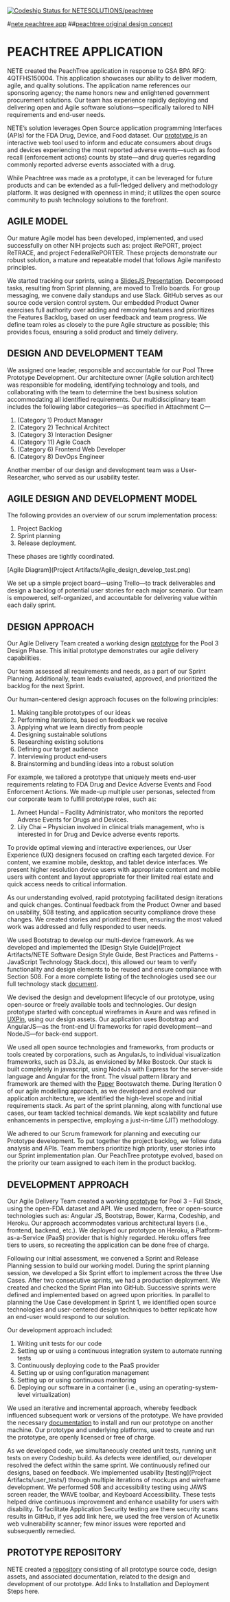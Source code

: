 [ ![Codeship Status for NETESOLUTIONS/peachtree](https://codeship.com/projects/6684a180-fc10-0132-ef4e-46c0998097e0/status?branch=master)](https://codeship.com/projects/87386)

#[nete peachtree app](http://nete-peachtree.herokuapp.com)
##[peachtree original design concept](https://live.uxpin.com/b520be96922e9c950998a741bd5d3778ae7df860#/pages/24273706)

# PEACHTREE APPLICATION

NETE created the PeachTree application in response to GSA BPA RFQ: 4QTFHS150004. This application showcases our ability to deliver modern, agile, and quality solutions. The application name references our sponsoring agency; the name honors new and enlightened government procurement solutions. Our team has experience rapidly deploying and delivering open and Agile software solutions—specifically tailored to NIH requirements and end-user needs.

NETE’s solution leverages Open Source application programming Interfaces (APIs) for the FDA Drug, Device, and Food dataset.  Our [prototype ](http://nete-peachtree.herokuapp.com)is an interactive web tool used to inform and educate consumers about drugs and devices experiencing the most reported adverse events—such as food recall (enforcement actions) counts by state—and drug queries regarding commonly reported adverse events associated with a drug.

While Peachtree was made as a prototype, it can be leveraged for future products and can be extended as a full-fledged delivery and methodology platform. It was designed with openness in mind; it utilizes the open source community to push technology solutions to the forefront.

## AGILE MODEL

Our mature Agile model has been developed, implemented, and used successfully on other NIH projects such as: project iRePORT, project ReTRACE, and project FederalRePORTER. These projects demonstrate our robust solution, a mature and repeatable model that follows Agile manifesto principles.

We started tracking our sprints, using a [SlidesJS Presentation](http://slides.com/mikedklein/deck). Decomposed tasks, resulting from Sprint planning, are moved to Trello boards. For group messaging, we convene daily standups and use Slack. GitHub serves as our source code version control system. Our embedded Product Owner exercises full authority over adding and removing features and prioritizes the Features Backlog, based on user feedback and team progress. We define team roles as closely to the pure Agile structure as possible; this provides focus, ensuring a solid product and timely delivery.

## DESIGN AND DEVELOPMENT TEAM

We assigned one leader, responsible and accountable for our Pool Three Prototype Development. Our architecture owner (Agile solution architect) was responsible for modeling, identifying technology and tools, and collaborating with the team to determine the best business solution accommodating all identified requirements. Our multidisciplinary team includes the following labor categories—as specified in Attachment C—

1. (Category 1) Product Manager
2. (Category 2) Technical Architect
3. (Category 3) Interaction Designer
4. (Category 11) Agile Coach
5. (Category 6) Frontend Web Developer
6. (Category 8) DevOps Engineer

Another member of our design and development team was a User-Researcher, who served as our usability tester.

## AGILE DESIGN AND DEVELOPMENT MODEL

The following provides an overview of our scrum implementation process:

1. Project Backlog
2. Sprint planning
3. Release deployment.

These phases are tightly coordinated.

[Agile Diagram](Project Artifacts/Agile_design_develop_test.png)
 
We set up a simple project board—using Trello—to track deliverables and design a backlog of potential user stories for each major scenario. Our team is empowered, self-organized, and accountable for delivering value within each daily sprint.

## DESIGN APPROACH

Our Agile Delivery Team created a working design [prototype](https://live.uxpin.com/b520be96922e9c950998a741bd5d3778ae7df860#/pages/24273706) for the Pool 3 Design Phase. This initial prototype demonstrates our agile delivery capabilities.

Our team assessed all requirements and needs, as a part of our Sprint Planning. Additionally, team leads evaluated, approved, and prioritized the backlog for the next Sprint.

Our human-centered design approach focuses on the following principles:

1. Making tangible prototypes of our ideas 
2. Performing iterations, based on feedback we receive
3. Applying what we learn directly from people
4. Designing sustainable solutions
5. Researching existing solutions
6. Defining our target audience
7. Interviewing product end-users
8. Brainstorming and bundling ideas into a robust solution

For example, we tailored a prototype that uniquely meets end-user requirements relating to FDA Drug and Device Adverse Events and Food Enforcement Actions. We made-up multiple user personas, selected from our corporate team to fulfill prototype roles, such as:

1. Avneet Hundal – Facility Administrator, who monitors the reported Adverse Events for Drugs and Devices.
2. Lily Chai – Physician involved in clinical trials management, who is interested in  for Drug and Device adverse events reports.

To provide optimal viewing and interactive experiences, our User Experience (UX) designers focused on crafting each targeted device. For content, we examine mobile, desktop, and tablet device interfaces. We present higher resolution device users with appropriate content and mobile users with content and layout appropriate for their limited real estate and quick access needs to critical information.

As our understanding evolved, rapid prototyping facilitated design iterations and quick changes. Continual feedback from the Product Owner and based on usability, 508 testing, and application security compliance drove these changes. We created stories and prioritized them, ensuring the most valued work was addressed and fully responded to user needs.

We used Bootstrap to develop our multi-device framework. As we developed and implemented the [Design Style Guide](Project Artifacts/NETE Software Design Style Guide, Best Practices and Patterns - JavaScript Technology Stack.docx), this allowed our team to verify functionality and design elements to be reused and ensure compliance with Section 508. For a more complete listing of the technologies used see our full technology stack [document](TECHNOLOGY_STACK.md).

We devised the design and development lifecycle of our prototype, using open-source or freely available tools and technologies. Our design prototype started with conceptual wireframes in Axure and was refined in [UXPin](https://live.uxpin.com/b520be96922e9c950998a741bd5d3778ae7df860#/pages/24273706), using our design assets. Our application uses Bootstrap and AngularJS—as the front-end UI frameworks for rapid development—and NodeJS—for back-end support.

We used all open source technologies and frameworks, from products or tools created by corporations, such as AngularJs, to individual visualization frameworks, such as D3.Js, as envisioned by Mike Bostock. Our stack is built completely in javascript, using NodeJs with Express for the server-side language and Angular for the front. The visual pattern library and framework are themed with the [Paper](https://bootswatch.com/paper/) Bootswatch theme.
During Iteration 0 of our agile modelling approach, as we developed and evolved our application architecture, we identified the high-level scope and initial requirements stack. As part of the sprint planning, along with functional use cases, our team tackled technical demands. We kept scalability and future enhancements in perspective, employing a just-in-time (JIT) methodology.

We adhered to our Scrum framework for planning and executing our Prototype development. To put together the project backlog, we follow data analysis and APIs. Team members prioritize high priority, user stories into our Sprint implementation plan. Our PeachTree prototype evolved, based on the priority our team assigned to each item in the product backlog.

## DEVELOPMENT APPROACH

Our Agile Delivery Team created a working [prototype](http://nete-peachtree.herokuapp.com) for Pool 3 – Full Stack, using the open-FDA dataset and API. We used modern, free or open-source technologies such as: Angular JS, Bootstrap, Bower, Karma, Codeship, and Heroku. Our approach accommodates various architectural layers (i.e., frontend, backend, etc.). We deployed our prototype on Heroku, a Platform-as-a-Service (PaaS) provider that is highly regarded. Heroku offers free tiers to users, so recreating the application can be done free of charge.

Following our initial assessment, we convened a Sprint and Release Planning session to build our working model. During the sprint planning session, we developed a Six Sprint effort to implement across the three Use Cases. After two consecutive sprints, we had a production deployment. We created and checked the Sprint Plan into GitHub. Successive sprints were defined and implemented based on agreed upon priorities. In parallel to planning the Use Case development in Sprint 1, we identified open source technologies and user-centered design techniques to better replicate how an end-user would respond to our solution.

Our development approach included:

1. Writing unit tests for our code
2. Setting up or using a continuous integration system to automate running tests
3. Continuously deploying code to the PaaS provider
4. Setting up or using configuration management
5. Setting up or using continuous monitoring
6. Deploying our software in a container (i.e., using an operating-system-level virtualization)
 
We used an iterative and incremental approach, whereby feedback influenced subsequent work or versions of the prototype. We have provided the necessary [documentation](INSTALLATION.md) to install and run our prototype on another machine. Our prototype and underlying platforms, used to create and run the prototype, are openly licensed or free of charge.

As we developed code, we simultaneously created unit tests, running unit tests on every Codeship build. As defects were identified, our developer resolved the defect within the same sprint. We continuously refined our designs, based on feedback. We implemented usability [testing](Project Artifacts/user_tests/) through multiple iterations of mockups and wireframe development. We performed 508 and accessibility testing using JAWS screen reader, the WAVE toolbar, and Keyboard Accessibility. These tests helped drive continuous improvement and enhance usability for users with disability. To facilitate Application Security testing are there security scans results in GitHub, if yes add link here, we used the free version of Acunetix web vulnerability scanner; few minor issues were reported and subsequently remedied.

## PROTOTYPE REPOSITORY

NETE created a [repository](https://github.com/NETESOLUTIONS/peachtree/) consisting of all prototype source code, design assets, and associated documentation, related to the design and development of our prototype. 
Add links to Installation and Deployment Steps here.

    

